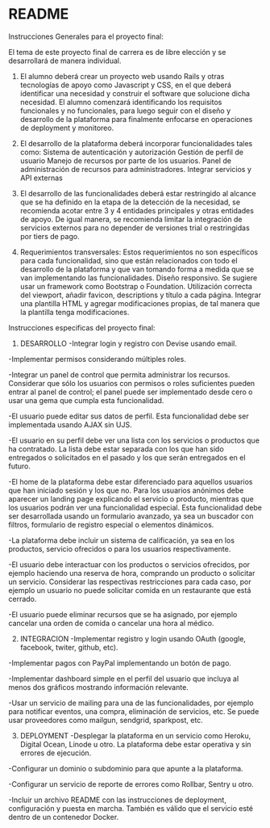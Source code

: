 # README

Instrucciones Generales para el proyecto final:

El tema de este proyecto final de carrera es de libre elección y se desarrollará de manera individual.

  1. El alumno deberá crear un proyecto web usando Rails y otras tecnologías de apoyo como
    Javascript y CSS, en el que deberá identificar una necesidad y construir el software que
    solucione dicha necesidad.
    El alumno comenzará identificando los requisitos funcionales y no funcionales, para luego
    seguir con el diseño y desarrollo de la plataforma para finalmente enfocarse en operaciones
    de deployment y monitoreo.
    
2. El desarrollo de la plataforma deberá incorporar funcionalidades tales como:
      Sistema de autenticación y autorización
      Gestión de perfil de usuario
      Manejo de recursos por parte de los usuarios.
      Panel de administración de recursos para administradores.
      Integrar servicios y API externas
      
3. El desarrollo de las funcionalidades deberá estar restringido al alcance que se ha definido en
  la etapa de la detección de la necesidad, se recomienda acotar entre 3 y 4 entidades
  principales y otras entidades de apoyo. De igual manera, se recomienda limitar la integración
  de servicios externos para no depender de versiones trial o restringidas por tiers de pago.
  
4. Requerimientos transversales: Estos requerimientos no son específicos para cada
  funcionalidad, sino que están relacionados con todo el desarrollo de la plataforma y que van
  tomando forma a medida que se van implementando las funcionalidades.
  Diseño responsivo. Se sugiere usar un framework como Bootstrap o Foundation.
  Utilización correcta del viewport, añadir favicon, descriptions y título a cada página.
  Integrar una plantilla HTML y agregar modificaciones propias, de tal manera que la
  plantilla tenga modificaciones.

Instrucciones especificas del proyecto final:

1. DESARROLLO
  -Integrar login y registro con Devise usando email.
  
  -Implementar permisos considerando múltiples roles.
  
  -Integrar un panel de control que permita administrar los recursos. Considerar que sólo los
  usuarios con permisos o roles suficientes pueden entrar al panel de control; el panel puede ser
  implementado desde cero o usar una gema que cumpla esta funcionalidad.
  
  -El usuario puede editar sus datos de perfil. Esta funcionalidad debe ser implementada usando
  AJAX sin UJS.
  
  -El usuario en su perfil debe ver una lista con los servicios o productos que ha contratado. La
  lista debe estar separada con los que han sido entregados o solicitados en el pasado y los que
  serán entregados en el futuro.
  
  -El home de la plataforma debe estar diferenciado para aquellos usuarios que han iniciado
  sesión y los que no. Para los usuarios anónimos debe aparecer un landing page explicando el
  servicio o producto, mientras que los usuarios podrán ver una funcionalidad especial. Esta
  funcionalidad debe ser desarrollada usando un formulario avanzado, ya sea un buscador con
  filtros, formulario de registro especial o elementos dinámicos.

  -La plataforma debe incluir un sistema de calificación, ya sea en los productos, servicio
  ofrecidos o para los usuarios respectivamente.
  
  -El usuario debe interactuar con los productos o servicios ofrecidos, por ejemplo haciendo una
  reserva de hora, comprando un producto o solicitar un servicio. Considerar las respectivas
  restricciones para cada caso, por ejemplo un usuario no puede solicitar comida en un
  restaurante que está cerrado.
  
  -El usuario puede eliminar recursos que se ha asignado, por ejemplo cancelar una orden de
  comida o cancelar una hora al médico.

2. INTEGRACION
  -Implementar registro y login usando OAuth (google, facebook, twiter, github, etc). 
  
  -Implementar pagos con PayPal implementando un botón de pago.
  
  -Implementar dashboard simple en el perfil del usuario que incluya al menos dos gráficos
  mostrando información relevante.
  
  -Usar un servicio de mailing para una de las funcionalidades, por ejemplo para notificar
  eventos, una compra, eliminación de servicios, etc. Se puede usar proveedores como mailgun,
  sendgrid, sparkpost, etc. 
  
3. DEPLOYMENT
  -Desplegar la plataforma en un servicio como Heroku, Digital Ocean, Linode u otro. La
  plataforma debe estar operativa y sin errores de ejecución. 
  
  -Configurar un dominio o subdominio para que apunte a la plataforma.
  
  -Configurar un servicio de reporte de errores como Rollbar, Sentry u otro.
  
  -Incluir un archivo README con las instrucciones de deployment, configuración y puesta en
  marcha. También es válido que el servicio esté dentro de un contenedor Docker.
